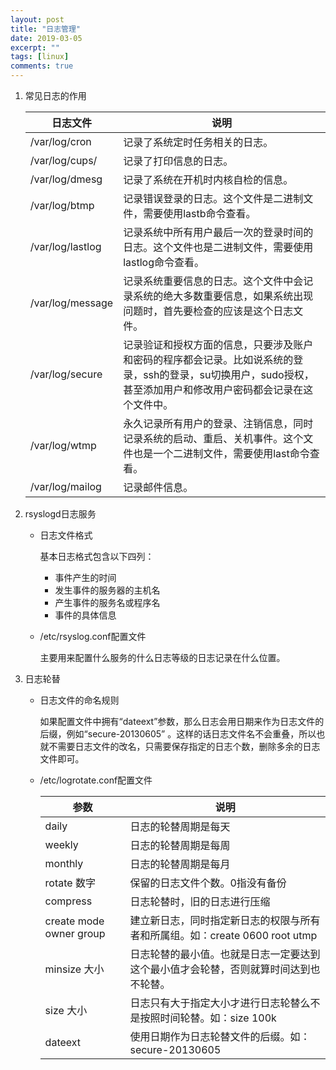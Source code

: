 ```yaml
---
layout: post
title: "日志管理"
date: 2019-03-05
excerpt: ""
tags: [linux]
comments: true
---
```








1. 常见日志的作用

   | 日志文件         | 说明                                                         |
   | ---------------- | ------------------------------------------------------------ |
   | /var/log/cron    | 记录了系统定时任务相关的日志。                               |
   | /var/log/cups/   | 记录了打印信息的日志。                                       |
   | /var/log/dmesg   | 记录了系统在开机时内核自检的信息。                           |
   | /var/log/btmp    | 记录错误登录的日志。这个文件是二进制文件，需要使用lastb命令查看。 |
   | /var/log/lastlog | 记录系统中所有用户最后一次的登录时间的日志。这个文件也是二进制文件，需要使用lastlog命令查看。 |
   | /var/log/message | 记录系统重要信息的日志。这个文件中会记录系统的绝大多数重要信息，如果系统出现问题时，首先要检查的应该是这个日志文件。 |
   | /var/log/secure  | 记录验证和授权方面的信息，只要涉及账户和密码的程序都会记录。比如说系统的登录，ssh的登录，su切换用户，sudo授权，甚至添加用户和修改用户密码都会记录在这个文件中。 |
   | /var/log/wtmp    | 永久记录所有用户的登录、注销信息，同时记录系统的启动、重启、关机事件。这个文件也是一个二进制文件，需要使用last命令查看。 |
   | /var/log/mailog  | 记录邮件信息。                                               |

   

2. rsyslogd日志服务

   - 日志文件格式

     基本日志格式包含以下四列：

     - 事件产生的时间
     - 发生事件的服务器的主机名
     - 产生事件的服务名或程序名
     - 事件的具体信息

   - /etc/rsyslog.conf配置文件

     主要用来配置什么服务的什么日志等级的日志记录在什么位置。

3. 日志轮替

   - 日志文件的命名规则

     ​	如果配置文件中拥有“dateext”参数，那么日志会用日期来作为日志文件的后缀，例如“secure-20130605” 。这样的话日志文件名不会重叠，所以也就不需要日志文件的改名，只需要保存指定的日志个数，删除多余的日志文件即可。

   - /etc/logrotate.conf配置文件

     | 参数                    | 说明                                                         |
     | ----------------------- | ------------------------------------------------------------ |
     | daily                   | 日志的轮替周期是每天                                         |
     | weekly                  | 日志的轮替周期是每周                                         |
     | monthly                 | 日志的轮替周期是每月                                         |
     | rotate 数字             | 保留的日志文件个数。0指没有备份                              |
     | compress                | 日志轮替时，旧的日志进行压缩                                 |
     | create mode owner group | 建立新日志，同时指定新日志的权限与所有者和所属组。如：create 0600 root utmp |
     | minsize 大小            | 日志轮替的最小值。也就是日志一定要达到这个最小值才会轮替，否则就算时间达到也不轮替。 |
     | size 大小               | 日志只有大于指定大小才进行日志轮替么不是按照时间轮替。如：size 100k |
     | dateext                 | 使用日期作为日志轮替文件的后缀。如：secure-20130605          |

     